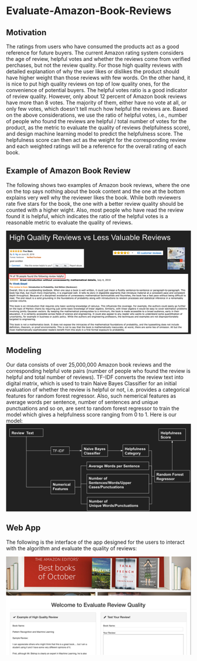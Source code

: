 # Evaluate-Amazon-Book-Reviews

## Motivation
The ratings from users who have consumed the products act as a good reference for future buyers. The current Amazon rating system considers the age of review, helpful votes and whether the reviews come from verified perchases, but not the review quality. For those high quality reviews with detailed explanation of why the user likes or dislikes the product should have higher weight than those reviews with few words. On the other hand, it is nice to put high quality reviews on top of low quality ones, for the convenience of potential buyers. The helpful votes ratio is a good indicator of review quality. However, only about 12 percent of Amazon book reviews have more than 8 votes. The majority of them, either have no vote at all, or only few votes, which doesn't tell much how helpful the reviews are. Based on the above considerations, we use the ratio of helpful votes, i.e., number of people who found the reviews are helpful / total number of votes for the product, as the metric to evaluate the quality of reviews (helpfulness score), and design machine learning model to predict the helpfulness score. The helpfulness score can then act as the weight for the corresponding review and each weighted ratings will be a reference for the overall rating of each book.


## Example of Amazon Book Review
The following shows two examples of Amazon book reviews, where the one on the top says nothing about the book content and the one at the bottom explains very well why the reviewer likes the book. While both reviewers rate five stars for the book, the one with a better review quality should be counted with a higher wight. Also, most people who have read the review found it is helpful, which indicates the ratio of the helpful votes is a reasonable metric to evaluate the quality of reviews.

![](figures/review-example.png)

## Modeling
Our data consists of over 25,000,000 Amazon book reviews and the corresponding helpful vote pairs (number of people who found the review is helpful and total number of reviews). 
TF-IDF converts the review text into digital matrix, which is used to train Naive Bayes Classifier for an initial evaluation of whether the review is helpful or not, i.e. provides a categorical features for random forest regressor. Also, such nemerical features as average words per sentence, number of sentences and unique punctuations and so on, are sent to random forest regressor to train the model which gives a helpfulness score ranging from 0 to 1. 
Here is our model:
![](figures/model.png)




## Web App

The following is the interface of the app designed for the users to interact with the algorithm and evaluate the quality of reviews:

![](figures/app.png)


